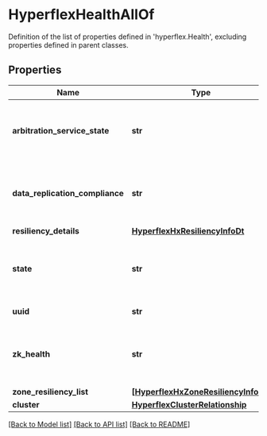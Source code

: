 # HyperflexHealthAllOf

Definition of the list of properties defined in 'hyperflex.Health', excluding properties defined in parent classes.
## Properties
Name | Type | Description | Notes
------------ | ------------- | ------------- | -------------
**arbitration_service_state** | **str** |  | [optional] [readonly]  if omitted the server will use the default value of "NOT_AVAILABLE"
**data_replication_compliance** | **str** |  | [optional] [readonly]  if omitted the server will use the default value of "UNKNOWN"
**resiliency_details** | [**HyperflexHxResiliencyInfoDt**](HyperflexHxResiliencyInfoDt.md) |  | [optional] 
**state** | **str** |  | [optional] [readonly]  if omitted the server will use the default value of "UNKNOWN"
**uuid** | **str** |  | [optional] [readonly] 
**zk_health** | **str** |  | [optional] [readonly]  if omitted the server will use the default value of "NOT_AVAILABLE"
**zone_resiliency_list** | [**[HyperflexHxZoneResiliencyInfoDt]**](HyperflexHxZoneResiliencyInfoDt.md) |  | [optional] 
**cluster** | [**HyperflexClusterRelationship**](HyperflexClusterRelationship.md) |  | [optional] 

[[Back to Model list]](../README.md#documentation-for-models) [[Back to API list]](../README.md#documentation-for-api-endpoints) [[Back to README]](../README.md)


